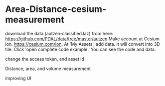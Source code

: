 # Area-Distance-cesium-measurement

download the data (autzen-classified.laz) from here: https://github.com/PDAL/data/tree/master/autzen
Make account at Cesium ion. https://cesium.com/ion. 
At 'My Assets', add data. It will convert into 3D tile.
Click 'open complete code example'. You can see the code and data.


change the access token, and asset id 

Distance, area, and volume measurement 

improving UI

